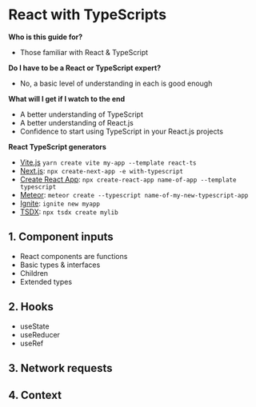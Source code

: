 # React with TypeScripts

**Who is this guide for?**

- Those familiar with React & TypeScript

**Do I have to be a React or TypeScript expert?**

- No, a basic level of understanding in each is good enough

**What will I get if I watch to the end**

- A better understanding of TypeScript
- A better understanding of React.js
- Confidence to start using TypeScript in your React.js projects

**React TypeScript generators**

- [Vite.js](https://vitejs.dev/) `yarn create vite my-app --template react-ts`
- [Next.js](https://nextjs.org/docs/basic-features/typescript): `npx create-next-app -e with-typescript`
- [Create React App](https://facebook.github.io/create-react-app/docs/adding-typescript): `npx create-react-app name-of-app --template typescript`
- [Meteor](https://guide.meteor.com/build-tool.html#typescript): `meteor create --typescript name-of-my-new-typescript-app`
- [Ignite](https://github.com/infinitered/ignite#use-ignite-andross-infinite-red-andross-boilerplate): `ignite new myapp`
- [TSDX](https://tsdx.io/): `npx tsdx create mylib`

## 1. Component inputs

- React components are functions
- Basic types & interfaces
- Children
- Extended types

## 2. Hooks

- useState
- useReducer
- useRef

## 3. Network requests

## 4. Context